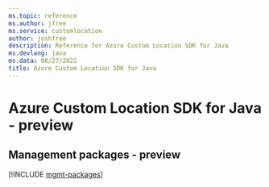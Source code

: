 ```yaml
---
ms.topic: reference
ms.author: jfree
ms.service: customlocation
author: joshfree
description: Reference for Azure Custom Location SDK for Java
ms.devlang: java
ms.data: 08/27/2022
title: Azure Custom Location SDK for Java
---
```

# Azure Custom Location SDK for Java - preview

## Management packages - preview
[!INCLUDE [mgmt-packages](custom-location-mgmt-index.md)]